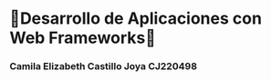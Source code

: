 <h1>🚀​Desarrollo de Aplicaciones con Web Frameworks🚀​</h1>

<h3>Camila Elizabeth Castillo Joya CJ220498</h3>
